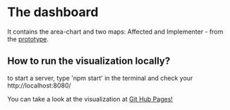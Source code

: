 # The dashboard

It contains the area-chart and two maps: Affected and Implementer - from the [prototype](https://xd.adobe.com/view/3773c803-52b5-4408-4f29-72c674d8cec0-4142/).

## How to run the visualization locally?

to start a server, type 'npm start' in the terminal and check your http://localhost:8080/

You can take a look at the visualization at [Git Hub Pages!](https://liubomyrgavryliv.github.io/gta-dashboard/)
